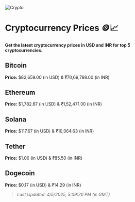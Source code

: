 
![Crypto](https://www.techguide.com.au/wp-content/uploads/2020/11/crypto3.jpeg)

# Cryptocurrency Prices 🪙📈

#### Get the latest cryptocurrency prices in USD and INR for top 5 cryptocurrencies.

## Bitcoin

**Price:** $82,659.00 (in USD) & ₹70,69,798.00 (in INR)

## Ethereum

**Price:** $1,782.67 (in USD) & ₹1,52,471.00 (in INR)

## Solana

**Price:** $117.67 (in USD) & ₹10,064.63 (in INR)

## Tether

**Price:** $1.00 (in USD) & ₹85.50 (in INR)

## Dogecoin

**Price:** $0.17 (in USD) & ₹14.29 (in INR)

> _Last Updated: 4/5/2025, 5:09:20 PM (in GMT)_
